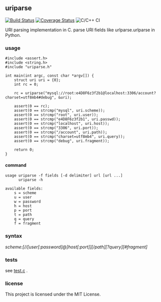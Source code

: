 ## uriparse ##

[![Build Status](https://travis-ci.org/whiler/uriparse.svg?branch=master)](https://travis-ci.org/whiler/uriparse) [![Coverage Status](https://coveralls.io/repos/github/whiler/uriparse/badge.svg?branch=master&service=github)](https://coveralls.io/github/whiler/uriparse?branch=master) ![C/C++ CI](https://github.com/whiler/uriparse/workflows/C/C++%20CI/badge.svg)

URI parsing implementation in C. parse URI fields like urlparse.urlparse in Python.

### usage ###
	#include <assert.h>
	#include <string.h>
	#include "uriparse.h"
	
	int main(int argc, const char *argv[]) {
		struct uri uri = {0};
		int rc = 0;
	
		rc = uriparse("mysql://root:e4D8F6z3f2b1@localhost:3306/account?charset=utf8mb4#debug", &uri);
	
		assert(0 == rc);
		assert(0 == strcmp("mysql", uri.scheme));
		assert(0 == strcmp("root", uri.user));
		assert(0 == strcmp("e4D8F6z3f2b1", uri.passwd));
		assert(0 == strcmp("localhost", uri.host));
		assert(0 == strcmp("3306", uri.port));
		assert(0 == strcmp("/account", uri.path));
		assert(0 == strcmp("charset=utf8mb4", uri.query));
		assert(0 == strcmp("debug", uri.fragment));
	
		return 0;
	}

#### command ####
	usage uriparse -f fields [-d delimiter] url [url ...]
	      uriparse -h
	
	available fields:
	    s = scheme
	    u = user
	    w = password
	    h = host
	    p = port
	    t = path
	    q = query
	    f = fragment

### syntax ###
*scheme:[//[user[:password]@]host[:port]][/path][?query][#fragment]*

### tests ###
see [test.c](src/test.c) .

### license ###
This project is licensed under the MIT License.
